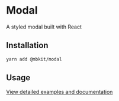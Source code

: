 # Modal

A styled modal built with React

## Installation

```sh
yarn add @mbkit/modal
```

## Usage

[View detailed examples and documentation](https://mbkit.netlify.com/components/modal)
